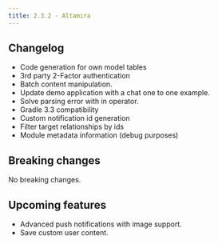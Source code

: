 ```yaml
---
title: 2.3.2 - Altamira
---
```


## Changelog
- Code generation for own model tables
- 3rd party 2-Factor authentication
- Batch content manipulation.
- Update demo application with a chat one to one example.
- Solve parsing error with in operator.
- Gradle 3.3 compatibility
- Custom notification id generation
- Filter target relationships by ids
- Module metadata information (debug purposes)

## Breaking changes

No breaking changes.

## Upcoming features

- Advanced push notifications with image support. 
- Save custom user content.